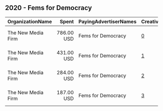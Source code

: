 ## 2020 - Fems for Democracy 
|OrganizationName|Spent|PayingAdvertiserNames|CreativeUrls|Impressions|Genders|AgeBrackets|CountryCodes|BillingAddresses|CandidateBallotInformation|
|:---|---:|:---|:---|---:|:---|:---|:---|:---|:---|
|The New Media Firm|786.00 USD|Fems for Democracy|[0](https://www.snap.com/political-ads/asset/97a258588f99b34cddcd079b3e79471afd8592784b1d56bb8fc91b27b93f8c6e?mediaType=mp4)|147,614|FEMALE|18+|united states|"1730 Rhode Island Ave, NW Ste 213,Washington,20036,US"||
|The New Media Firm|431.00 USD|Fems for Democracy|[1](https://www.snap.com/political-ads/asset/a05d43450c6c2dc368ad931cd0cb15037c4de3ba89687d0607294cb9844aad10?mediaType=mp4)|98,202|FEMALE|18+|united states|"1730 Rhode Island Ave, NW Ste 213,Washington,20036,US"||
|The New Media Firm|284.00 USD|Fems for Democracy|[2](https://www.snap.com/political-ads/asset/afbe9b79be5651c94c25c4a294cdce5012711e858817e614d7b9f8d73e58c73c?mediaType=jpg)|46,049|FEMALE|18+|united states|"1730 Rhode Island Ave, NW Ste 213,Washington,20036,US"||
|The New Media Firm|187.00 USD|Fems for Democracy|[3](https://www.snap.com/political-ads/asset/4742bb9bd4cdb87c56fc674ad43d578078c6aeace7952050364678892e903e3c?mediaType=jpg)|30,015|FEMALE|18+|united states|"1730 Rhode Island Ave, NW Ste 213,Washington,20036,US"||
